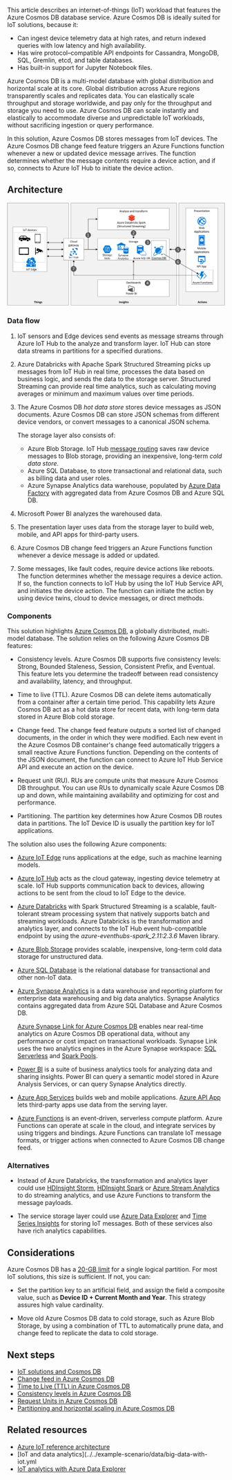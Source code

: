 <!-- cSpell:ignore khilscher Etcd Jupyter eventhubs -->

This article describes an internet-of-things (IoT) workload that features the Azure Cosmos DB database service. Azure Cosmos DB is ideally suited for IoT solutions, because it:

- Can ingest device telemetry data at high rates, and return indexed queries with low latency and high availability.
- Has wire protocol–compatible API endpoints for Cassandra, MongoDB, SQL, Gremlin, etcd, and table databases.
- Has built-in support for Jupyter Notebook files.

Azure Cosmos DB is a multi-model database with global distribution and horizontal scale at its core. Global distribution across Azure regions transparently scales and replicates data. You can elastically scale throughput and storage worldwide, and pay only for the throughput and storage you need to use. Azure Cosmos DB can scale instantly and elastically to accommodate diverse and unpredictable IoT workloads, without sacrificing ingestion or query performance.

In this solution, Azure Cosmos DB stores messages from IoT devices. The Azure Cosmos DB change feed feature triggers an Azure Functions function whenever a new or updated device message arrives. The function determines whether the message contents require a device action, and if so, connects to Azure IoT Hub to initiate the device action.

## Architecture

![Diagram that shows the role of Azure Cosmos DB in an Azure IoT solution architecture.](../media/iot-using-cosmos-db.png)

### Data flow

1. IoT sensors and Edge devices send events as message streams through Azure IoT Hub to the analyze and transform layer. IoT Hub can store data streams in partitions for a specified durations.

1. Azure Databricks with Apache Spark Structured Streaming picks up messages from IoT Hub in real time, processes the data based on business logic, and sends the data to the storage server. Structured Streaming can provide real time analytics, such as calculating moving averages or minimum and maximum values over time periods.

1. The Azure Cosmos DB *hot data store* stores device messages as JSON documents. Azure Cosmos DB can store JSON schemas from different device vendors, or convert messages to a canonical JSON schema.

   The storage layer also consists of:
   - Azure Blob Storage. IoT Hub [message routing](/azure/iot-hub/tutorial-routing) saves raw device messages to Blob storage, providing an inexpensive, long-term *cold data store*.
   - Azure SQL Database, to store transactional and relational data, such as billing data and user roles.
   - Azure Synapse Analytics data warehouse, populated by [Azure Data Factory](https://azure.microsoft.com/services/data-factory) with aggregated data from Azure Cosmos DB and Azure SQL DB.

1. Microsoft Power BI analyzes the warehoused data.

1. The presentation layer uses data from the storage layer to build web, mobile, and API apps for third-party users.

1. Azure Cosmos DB change feed triggers an Azure Functions function whenever a device message is added or updated.

1. Some messages, like fault codes, require device actions like reboots. The function determines whether the message requires a device action. If so, the function connects to IoT Hub by using the IoT Hub Service API, and initiates the device action. The function can initiate the action by using device twins, cloud to device messages, or direct methods.

### Components

This solution highlights [Azure Cosmos DB](https://azure.microsoft.com/services/cosmos-db), a globally distributed, multi-model database. The solution relies on the following Azure Cosmos DB features:

- Consistency levels. Azure Cosmos DB supports five consistency levels: Strong, Bounded Staleness, Session, Consistent Prefix, and Eventual. This feature lets you determine the tradeoff between read consistency and availability, latency, and throughput.

- Time to live (TTL). Azure Cosmos DB can delete items automatically from a container after a certain time period. This capability lets Azure Cosmos DB act as a hot data store for recent data, with long-term data stored in Azure Blob cold storage.

- Change feed. The change feed feature outputs a sorted list of changed documents, in the order in which they were modified. Each new event in the Azure Cosmos DB container's change feed automatically triggers a small reactive Azure Functions function. Depending on the contents of the JSON document, the function can connect to Azure IoT Hub Service API and execute an action on the device.

- Request unit (RU). RUs are compute units that measure Azure Cosmos DB throughput. You can use RUs to dynamically scale Azure Cosmos DB up and down, while maintaining availability and optimizing for cost and performance.

- Partitioning. The partition key determines how Azure Cosmos DB routes data in partitions. The IoT Device ID is usually the partition key for IoT applications.

The solution also uses the following Azure components:

- [Azure IoT Edge](https://azure.microsoft.com/services/iot-edge) runs applications at the edge, such as machine learning models.

- [Azure IoT Hub](https://azure.microsoft.com/services/iot-hub) acts as the cloud gateway, ingesting device telemetry at scale. IoT Hub supports communication back to devices, allowing actions to be sent from the cloud to IoT Edge to the device.

- [Azure Databricks](https://azure.microsoft.com/services/databricks) with Spark Structured Streaming is a scalable, fault-tolerant stream processing system that natively supports batch and streaming workloads. Azure Databricks is the transformation and analytics layer, and connects to the IoT Hub event hub-compatible endpoint by using the *azure-eventhubs-spark_2.11:2.3.6* Maven library.

- [Azure Blob Storage](https://azure.microsoft.com/services/storage/blobs) provides scalable, inexpensive, long-term cold data storage for unstructured data.

- [Azure SQL Database](/azure/sql-database/sql-database-technical-overview) is the relational database for transactional and other non-IoT data.

- [Azure Synapse Analytics](https://azure.microsoft.com/services/synapse-analytics) is a data warehouse and reporting platform for enterprise data warehousing and big data analytics. Synapse Analytics contains aggregated data from Azure SQL Database and Azure Cosmos DB.

  [Azure Synapse Link for Azure Cosmos DB](/azure/cosmos-db/synapse-link) enables near real-time analytics on Azure Cosmos DB operational data, without any performance or cost impact on transactional workloads. Synapse Link uses the two analytics engines in the Azure Synapse workspace: [SQL Serverless](/azure/synapse-analytics/sql/on-demand-workspace-overview) and [Spark Pools](/azure/synapse-analytics/spark/apache-spark-overview).

- [Power BI](https://powerbi.microsoft.com) is a suite of business analytics tools for analyzing data and sharing insights. Power BI can query a semantic model stored in Azure Analysis Services, or can query Synapse Analytics directly.

- [Azure App Services](/azure/app-service/app-service-web-overview) builds web and mobile applications. [Azure API App](https://azure.microsoft.com/services/app-service/api) lets third-party apps use data from the serving layer.

- [Azure Functions](https://azure.microsoft.com/services/functions) is an event-driven, serverless compute platform. Azure Functions can operate at scale in the cloud, and integrate services by using triggers and bindings. Azure Functions can translate IoT message formats, or trigger actions when connected to Azure Cosmos DB change feed.

### Alternatives

- Instead of Azure Databricks, the transformation and analytics layer could use [HDInsight Storm](/azure/hdinsight/storm/apache-storm-overview), [HDInsight Spark](/azure/hdinsight/spark/apache-spark-overview) or [Azure Stream Analytics](https://azure.microsoft.com/services/stream-analytics) to do streaming analytics, and use Azure Functions to transform the message payloads.

- The service storage layer could use [Azure Data Explorer](https://azure.microsoft.com/services/data-explorer) and [Time Series Insights](https://azure.microsoft.com/services/time-series-insights) for storing IoT messages. Both of these services also have rich analytics capabilities.

## Considerations

Azure Cosmos DB has a [20-GB limit](/azure/cosmos-db/partitioning-overview) for a single logical partition. For most IoT solutions, this size is sufficient. If not, you can:

  - Set the partition key to an artificial field, and assign the field a composite value, such as **Device ID + Current Month and Year**. This strategy assures high value cardinality.
  
  - Move old Azure Cosmos DB data to cold storage, such as Azure Blob Storage, by using a combination of TTL to automatically prune data, and change feed to replicate the data to cold storage.

## Next steps

- [IoT solutions and Cosmos DB](https://techcommunity.microsoft.com/t5/internet-of-things/iot-solutions-and-azure-cosmos-db/ba-p/1015605)
- [Change feed in Azure Cosmos DB](/azure/cosmos-db/change-feed)
- [Time to Live (TTL) in Azure Cosmos DB](/azure/cosmos-db/time-to-live)
- [Consistency levels in Azure Cosmos DB](/azure/cosmos-db/consistency-levels)
- [Request Units in Azure Cosmos DB](/azure/cosmos-db/request-units)
- [Partitioning and horizontal scaling in Azure Cosmos DB](/azure/cosmos-db/partition-data)

## Related resources

- [Azure IoT reference architecture](../../reference-architectures/iot.yml)
- [IoT and data analytics](../../example-scenario/data/big-data-with-iot.yml
- [IoT analytics with Azure Data Explorer](iot-azure-data-explorer.yml)